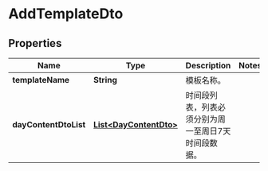 
# AddTemplateDto

## Properties
Name | Type | Description | Notes
------------ | ------------- | ------------- | -------------
**templateName** | **String** | 模板名称。 | 
**dayContentDtoList** | [**List&lt;DayContentDto&gt;**](DayContentDto.md) | 时间段列表，列表必须分别为周一至周日7天时间段数据。 | 



